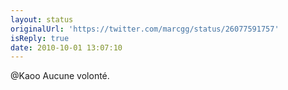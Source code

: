 ```yaml
---
layout: status
originalUrl: 'https://twitter.com/marcgg/status/26077591757'
isReply: true
date: 2010-10-01 13:07:10
---
```


@Kaoo Aucune volonté.

